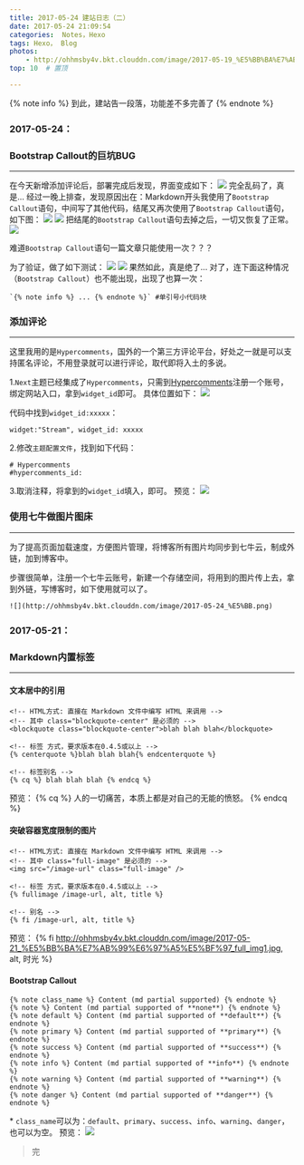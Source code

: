 ```yaml
---
title: 2017-05-24 建站日志（二）
date: 2017-05-24 21:09:54
categories:  Notes，Hexo
tags: Hexo， Blog
photos:
    - http://ohhmsby4v.bkt.clouddn.com/image/2017-05-19_%E5%BB%BA%E7%AB%99%E6%97%A5%E5%BF%97_Next.jpg
top: 10  # 置顶

---
```

{% note info %} 到此，建站告一段落，功能差不多完善了 {% endnote %}
<!-- more -->
### **2017-05-24：**
### Bootstrap Callout的巨坑BUG

---
在今天新增添加评论后，部署完成后发现，界面变成如下：
![](http://ohhmsby4v.bkt.clouddn.com/image/2017-05-24_%E5%BB%BA%E7%AB%99%E6%97%A5%E5%BF%97_%E4%B9%B1%E7%A0%81.png)
完全乱码了，真是...
经过一晚上排查，发现原因出在：Markdown开头我使用了`Bootstrap Callout`语句，中间写了其他代码，结尾又再次使用了`Bootstrap Callout`语句，如下图：
![](http://ohhmsby4v.bkt.clouddn.com/image/2017-05-24_%E5%BB%BA%E7%AB%99%E6%97%A5%E5%BF%97_%E4%B9%B1%E7%A0%81BUG.png)
![](http://ohhmsby4v.bkt.clouddn.com/image/2017-05-24_%E5%BB%BA%E7%AB%99%E6%97%A5%E5%BF%97_%E4%B9%B1%E7%A0%81BUG2.png)
把结尾的`Bootstrap Callout`语句去掉之后，一切又恢复了正常。
![](http://ohhmsby4v.bkt.clouddn.com/image/2017-05-24_%E5%BB%BA%E7%AB%99%E6%97%A5%E5%BF%97_%E4%B9%B1%E7%A0%81%E6%AD%A3%E5%B8%B8.png)

难道`Bootstrap Callout`语句一篇文章只能使用一次？？？

为了验证，做了如下测试：
![](http://ohhmsby4v.bkt.clouddn.com/image/2017-05-24_%E5%BB%BA%E7%AB%99%E6%97%A5%E5%BF%97_%E4%B9%B1%E7%A0%81BUG4.png)
![](http://ohhmsby4v.bkt.clouddn.com/image/2017-05-24_%E5%BB%BA%E7%AB%99%E6%97%A5%E5%BF%97_%E4%B9%B1%E7%A0%81BUG3.png)
果然如此，真是绝了...
对了，连下面这种情况（`Bootstrap Callout`）也不能出现，出现了也算一次：
```
`{% note info %} ... {% endnote %}` #单引号小代码块
```

### 添加评论

---
这里我用的是`Hypercomments`，国外的一个第三方评论平台，好处之一就是可以支持匿名评论，不用登录就可以进行评论，取代即将入土的多说。

1.`Next`主题已经集成了`Hypercomments`，只需到[Hypercomments](https://www.hypercomments.com/)注册一个账号，绑定网站入口，拿到`widget_id`即可。
具体位置如下：
![](http://ohhmsby4v.bkt.clouddn.com/image/2017-05-24_%E5%BB%BA%E7%AB%99%E6%97%A5%E5%BF%97_Hypercomments.png)

代码中找到`widget_id:xxxxx`：
```
widget:"Stream", widget_id: xxxxx
```
2.修改`主题配置文件`，找到如下代码：
```
# Hypercomments
#hypercomments_id:
```
3.取消注释，将拿到的`widget_id`填入，即可。
预览：
![](http://ohhmsby4v.bkt.clouddn.com/image/2017-05-24_%E5%BB%BA%E7%AB%99%E6%97%A5%E5%BF%97_%E8%AF%84%E8%AE%BA%E6%A0%8F.png)

### 使用七牛做图片图床

---
为了提高页面加载速度，方便图片管理，将博客所有图片均同步到七牛云，制成外链，加到博客中。

步骤很简单，注册一个七牛云账号，新建一个存储空间，将用到的图片传上去，拿到外链，写博客时，如下使用就可以了。
```
![](http://ohhmsby4v.bkt.clouddn.com/image/2017-05-24_%E5%BB.png)
```

### **2017-05-21：**
### Markdown内置标签

---
#### 文本居中的引用
```
<!-- HTML方式: 直接在 Markdown 文件中编写 HTML 来调用 -->
<!-- 其中 class="blockquote-center" 是必须的 -->
<blockquote class="blockquote-center">blah blah blah</blockquote>

<!-- 标签 方式，要求版本在0.4.5或以上 -->
{% centerquote %}blah blah blah{% endcenterquote %}

<!-- 标签别名 -->
{% cq %} blah blah blah {% endcq %}
```
预览：
{% cq %} 人的一切痛苦，本质上都是对自己的无能的愤怒。 {% endcq %}

#### 突破容器宽度限制的图片
```
<!-- HTML方式: 直接在 Markdown 文件中编写 HTML 来调用 -->
<!-- 其中 class="full-image" 是必须的 -->
<img src="/image-url" class="full-image" />

<!-- 标签 方式，要求版本在0.4.5或以上 -->
{% fullimage /image-url, alt, title %}

<!-- 别名 -->
{% fi /image-url, alt, title %}
```
预览：
{% fi http://ohhmsby4v.bkt.clouddn.com/image/2017-05-21_%E5%BB%BA%E7%AB%99%E6%97%A5%E5%BF%97_full_img1.jpg, alt, 时光 %}

#### Bootstrap Callout
```
{% note class_name %} Content (md partial supported) {% endnote %}
{% note %} Content (md partial supported of **none**) {% endnote %}
{% note default %} Content (md partial supported of **default**) {% endnote %}
{% note primary %} Content (md partial supported of **primary**) {% endnote %}
{% note success %} Content (md partial supported of **success**) {% endnote %}
{% note info %} Content (md partial supported of **info**) {% endnote %}
{% note warning %} Content (md partial supported of **warning**) {% endnote %}
{% note danger %} Content (md partial supported of **danger**) {% endnote %}
```
\* `class_name`可以为：`default`、`primary`、`success`、`info`、`warning`、`danger`，也可以为空。
预览：
![](http://ohhmsby4v.bkt.clouddn.com/image/2017-05-21_%E5%BB%BA%E7%AB%99%E6%97%A5%E5%BF%97_Bootstrap%20Callout.png)

<blockquote class="blockquote-center">完</blockquote>

